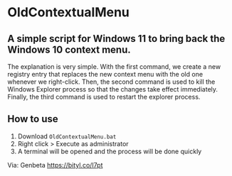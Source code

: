 # OldContextualMenu
## A simple script for Windows 11 to bring back the Windows 10 context menu.
The explanation is very simple. With the first command, we create a new registry entry that replaces the new context menu with the old one whenever we right-click. Then, the second command is used to kill the Windows Explorer process so that the changes take effect immediately. Finally, the third command is used to restart the explorer process.

## How to use
1. Download `OldContextualMenu.bat`
2. Right click > Execute as administrator
3. A terminal will be opened and the process will be done quickly

Via: Genbeta https://bityl.co/I7pt
